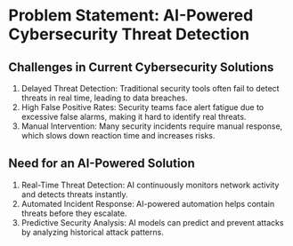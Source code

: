 # Problem Statement: AI-Powered Cybersecurity Threat Detection

## Challenges in Current Cybersecurity Solutions

1. Delayed Threat Detection: Traditional security tools often fail to detect threats in real time, leading to data breaches.
2. High False Positive Rates: Security teams face alert fatigue due to excessive false alarms, making it hard to identify real threats.
3. Manual Intervention: Many security incidents require manual response, which slows down reaction time and increases risks.

## Need for an AI-Powered Solution
1. Real-Time Threat Detection: AI continuously monitors network activity and detects threats instantly.
2. Automated Incident Response: AI-powered automation helps contain threats before they escalate.
3. Predictive Security Analysis: AI models can predict and prevent attacks by analyzing historical attack patterns.
 

